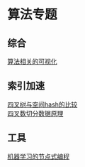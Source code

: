 # 算法专题

## 综合
[算法相关的可视化](https://github.com/unconed/algovis)


## 索引加速
[四叉树与空间hash的比较](http://zufallsgenerator.github.io/2014/01/26/visually-comparing-algorithms/)<br>
[四叉数切分数据原理](https://www.mapbox.com/blog/introducing-geojson-vt/)


## 工具
[机器学习的节点式编程](https://www.tensorflow.org/)
